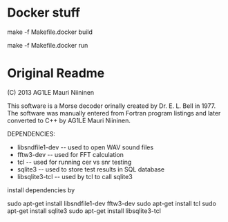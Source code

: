 # Docker stuff

make -f Makefile.docker build

make -f Makefile.docker run



# Original Readme

(C) 2013  AG1LE Mauri Niininen 

This software is a Morse decoder orinally created by Dr. E. L. Bell in 1977.  
The software was manually entered from Fortran program listings and later converted to C++
by AG1LE Mauri Niininen.  

DEPENDENCIES:
- libsndfile1-dev  -- used to open WAV sound files 
- fftw3-dev        -- used for FFT calculation
- tcl              -- used for running cer vs snr testing
- sqlite3          -- used to store test results in SQL database 
- libsqlite3-tcl   -- used by tcl to call sqlite3 

install dependencies by 

sudo apt-get install libsndfile1-dev fftw3-dev
sudo apt-get install tcl
sudo apt-get install sqlite3
sudo apt-get install libsqlite3-tcl

